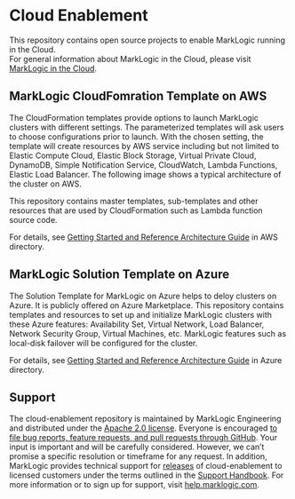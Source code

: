 # Cloud Enablement

This repository contains open source projects to enable MarkLogic running in the Cloud.  
For general information about MarkLogic in the Cloud, please visit [MarkLogic in the Cloud](https://developer.marklogic.com/products/cloud).

## MarkLogic CloudFomration Template on AWS

The CloudFormation templates provide options to launch MarkLogic clusters with different settings. The parameterized templates will ask users to choose configurations prior to launch. With the chosen setting, the template will create resources by AWS service including but not limited to Elastic Compute Cloud, Elastic Block Storage, Virtual Private Cloud, DynamoDB, Simple Notification Service, CloudWatch, Lambda Functions, Elastic Load Balancer. The following image shows a typical architecture of the cluster on AWS.

This repository contains master templates, sub-templates and other resources that are used by CloudFormation such as Lambda function source code.

For details, see [Getting Started and Reference Architecture Guide](https://github.com/marklogic/cloud-enablement/blob/master/aws/README.md) in AWS directory.

## MarkLogic Solution Template on Azure

The Solution Template for MarkLogic on Azure helps to deloy clusters on Azure. It is publicly offered on Azure Marketplace. This repository contains templates and resources to set up and initialize MarkLogic clusters with these Azure features: Availability Set, Virtual Network, Load Balancer, Network Security Group, Virtual Machines, etc. MarkLogic features such as local-disk failover will be configured for the cluster.

For details, see [Getting Started and Reference Architecture Guide](https://github.com/marklogic/cloud-enablement/blob/master/azure/README.md) in Azure directory.

## Support

The cloud-enablement repository is maintained by MarkLogic Engineering and distributed under the [Apache 2.0 license](https://github.com/marklogic/cloud-enablement/blob/master/LICENSE.TXT). Everyone is encouraged [to file bug reports, feature requests, and pull requests through GitHub](https://github.com/marklogic/cloud-enablement/issues/new). Your input is important and will be carefully considered. However, we can’t promise a specific resolution or timeframe for any request. In addition, MarkLogic provides technical support for [releases](https://github.com/marklogic/cloud-enablement/releases) of cloud-enablement to licensed customers under the terms outlined in the [Support Handbook](http://www.marklogic.com/files/Mark_Logic_Support_Handbook.pdf). For more information or to sign up for support, visit [help.marklogic.com](http://help.marklogic.com).

